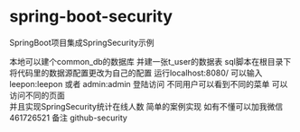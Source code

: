 # spring-boot-security
SpringBoot项目集成SpringSecurity示例

本地可以建个common_db的数据库 并建一张t_user的数据表 
sql脚本在根目录下
将代码里的数据源配置更改为自己的配置
运行localhost:8080/
可以输入leepon:leepon 或者 admin:admin
登陆访问  不同用户可以看到不同的菜单  可以访问不同的页面  
并且实现SpringSecurity统计在线人数
简单的案例实现
如有不懂可以加我微信461726521 备注 github-security
